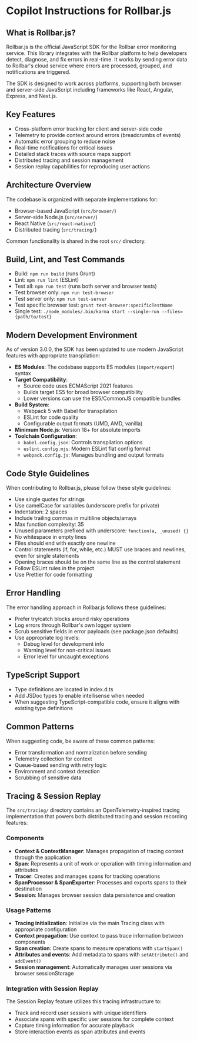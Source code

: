 # Copilot Instructions for Rollbar.js

## What is Rollbar.js?

Rollbar.js is the official JavaScript SDK for the Rollbar error monitoring service. This library integrates with the Rollbar platform to help developers detect, diagnose, and fix errors in real-time. It works by sending error data to Rollbar's cloud service where errors are processed, grouped, and notifications are triggered.

The SDK is designed to work across platforms, supporting both browser and server-side JavaScript including frameworks like React, Angular, Express, and Next.js.

## Key Features

- Cross-platform error tracking for client and server-side code
- Telemetry to provide context around errors (breadcrumbs of events)
- Automatic error grouping to reduce noise
- Real-time notifications for critical issues
- Detailed stack traces with source maps support
- Distributed tracing and session management
- Session replay capabilities for reproducing user actions

## Architecture Overview

The codebase is organized with separate implementations for:
- Browser-based JavaScript (`src/browser/`)
- Server-side Node.js (`src/server/`)
- React Native (`src/react-native/`)
- Distributed tracing (`src/tracing/`)

Common functionality is shared in the root `src/` directory.

## Build, Lint, and Test Commands

- Build: `npm run build` (runs Grunt)
- Lint: `npm run lint` (ESLint)
- Test all: `npm run test` (runs both server and browser tests)
- Test browser only: `npm run test-browser`
- Test server only: `npm run test-server`
- Test specific browser test: `grunt test-browser:specificTestName`
- Single test: `./node_modules/.bin/karma start --single-run --files={path/to/test}`

## Modern Development Environment

As of version 3.0.0, the SDK has been updated to use modern JavaScript features with appropriate transpilation:

- **ES Modules**: The codebase supports ES modules (`import/export`) syntax
- **Target Compatibility**: 
  - Source code uses ECMAScript 2021 features
  - Builds target ES5 for broad browser compatibility
  - Lower versions can use the ES5/CommonJS compatible bundles
- **Build System**: 
  - Webpack 5 with Babel for transpilation
  - ESLint for code quality
  - Configurable output formats (UMD, AMD, vanilla)
- **Minimum Node.js**: Version 18+ for absolute imports
- **Toolchain Configuration**:
  - `babel.config.json`: Controls transpilation options
  - `eslint.config.mjs`: Modern ESLint flat config format
  - `webpack.config.js`: Manages bundling and output formats

## Code Style Guidelines

When contributing to Rollbar.js, please follow these style guidelines:

- Use single quotes for strings
- Use camelCase for variables (underscore prefix for private)
- Indentation: 2 spaces
- Include trailing commas in multiline objects/arrays
- Max function complexity: 35
- Unused parameters prefixed with underscore: `function(a, _unused) {}`
- No whitespace in empty lines
- Files should end with exactly one newline
- Control statements (if, for, while, etc.) MUST use braces and newlines, even for single statements
- Opening braces should be on the same line as the control statement
- Follow ESLint rules in the project
- Use Prettier for code formatting

## Error Handling

The error handling approach in Rollbar.js follows these guidelines:
- Prefer try/catch blocks around risky operations
- Log errors through Rollbar's own logger system
- Scrub sensitive fields in error payloads (see package.json defaults)
- Use appropriate log levels:
  - Debug level for development info
  - Warning level for non-critical issues
  - Error level for uncaught exceptions

## TypeScript Support

- Type definitions are located in index.d.ts
- Add JSDoc types to enable intellisense when needed
- When suggesting TypeScript-compatible code, ensure it aligns with existing type definitions

## Common Patterns

When suggesting code, be aware of these common patterns:
- Error transformation and normalization before sending
- Telemetry collection for context
- Queue-based sending with retry logic
- Environment and context detection
- Scrubbing of sensitive data

## Tracing & Session Replay

The `src/tracing/` directory contains an OpenTelemetry-inspired tracing implementation that powers both distributed tracing and session recording features:

### Components

- **Context & ContextManager**: Manages propagation of tracing context through the application
- **Span**: Represents a unit of work or operation with timing information and attributes
- **Tracer**: Creates and manages spans for tracking operations
- **SpanProcessor & SpanExporter**: Processes and exports spans to their destination 
- **Session**: Manages browser session data persistence and creation

### Usage Patterns

- **Tracing initialization**: Initialize via the main Tracing class with appropriate configuration
- **Context propagation**: Use context to pass trace information between components
- **Span creation**: Create spans to measure operations with `startSpan()`
- **Attributes and events**: Add metadata to spans with `setAttribute()` and `addEvent()`
- **Session management**: Automatically manages user sessions via browser sessionStorage

### Integration with Session Replay

The Session Replay feature utilizes this tracing infrastructure to:
- Track and record user sessions with unique identifiers
- Associate spans with specific user sessions for complete context
- Capture timing information for accurate playback
- Store interaction events as span attributes and events